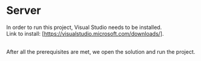 # Server

In order to run this project, Visual Studio needs to be installed. <br />
Link to install: [https://visualstudio.microsoft.com/downloads/]. <br /><br />

After all the prerequisites are met, we open the solution and run the project.
